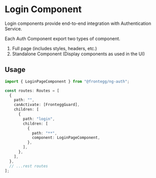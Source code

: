 # Login Component

Login components provide end-to-end integration with Authentication Service.

Each Auth Component export two types of component.

1. Full page (includes styles, headers, etc.)
2. Standalone Component (Display components as used in the UI)

## Usage

```ts
import { LoginPageComponent } from "@frontegg/ng-auth";

const routes: Routes = [
  {
    path: "",
    canActivate: [FronteggGuard],
    children: [
      {
        path: "login",
        children: [
          {
            path: "**",
            component: LoginPageComponent,
          },
        ],
      },
    ],
  },
  // ...rest routes
];
```

